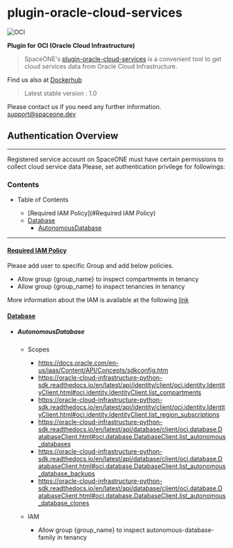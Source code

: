 # plugin-oracle-cloud-services

![OCI](https://user-images.githubusercontent.com/44199159/111094011-a4f72a80-857d-11eb-929f-b55433eddcae.png)

**Plugin for OCI (Oracle Cloud Infrastructure)**
> SpaceONE's [plugin-oracle-cloud-services](https://github.com/spaceone-dev/plugin-oracle-cloud-services)
> is a convenient tool to get cloud services data from Oracle Cloud Infrastructure. 

Find us also at [Dockerhub](https://hub.docker.com/repository/docker/pyengine/oracle-cloud-services)
> Latest stable version : 1.0

Please contact us if you need any further information. <support@spaceone.dev>




## Authentication Overview

--- 


Registered service account on SpaceONE must have certain permissions to collect cloud service data Please, set authentication privilege for followings:



### Contents
- Table of Contents

   - [Required IAM Policy](#Required IAM Policy)
   - [Database](#Database)
       - [AutonomousDatabase](#AutonomousDatabase)
    
--- 
#### [Required IAM Policy](https://docs.oracle.com/en-us/iaas/Content/Identity/Concepts/policies.htm)
Please add user to specific Group and add below policies. 

* Allow group {group_name} to inspect compartments in tenancy
* Allow group {group_name} to inspect tenancies in tenancy

More information about the IAM is available at the following [link](https://docs.oracle.com/en-us/iaas/Content/Identity/Tasks/managingpolicies.htm#Managing_Policies) 

#### [Database](https://oracle-cloud-infrastructure-python-sdk.readthedocs.io/en/latest/api/database/client/oci.database.DatabaseClient.html#oci.database.DatabaseClient.list_autonomous_databases)

 - ##### AutonomousDatabase

    - Scopes
       *  https://docs.oracle.com/en-us/iaas/Content/API/Concepts/sdkconfig.htm
       *  https://oracle-cloud-infrastructure-python-sdk.readthedocs.io/en/latest/api/identity/client/oci.identity.IdentityClient.html#oci.identity.IdentityClient.list_compartments
       *  https://oracle-cloud-infrastructure-python-sdk.readthedocs.io/en/latest/api/identity/client/oci.identity.IdentityClient.html#oci.identity.IdentityClient.list_region_subscriptions   
       *  https://oracle-cloud-infrastructure-python-sdk.readthedocs.io/en/latest/api/database/client/oci.database.DatabaseClient.html#oci.database.DatabaseClient.list_autonomous_databases
       *  https://oracle-cloud-infrastructure-python-sdk.readthedocs.io/en/latest/api/database/client/oci.database.DatabaseClient.html#oci.database.DatabaseClient.list_autonomous_database_backups
       *  https://oracle-cloud-infrastructure-python-sdk.readthedocs.io/en/latest/api/database/client/oci.database.DatabaseClient.html#oci.database.DatabaseClient.list_autonomous_database_clones
    
    - IAM
        * Allow group {group_name} to inspect autonomous-database-family in tenancy


   

